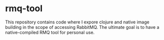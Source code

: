 # rmq-tool

This repository contains code where I expore clojure and native image building
in the scope of accessing RabbitMQ.  The ultimate goal is to have a
native-compiled RMQ tool for personal use.
